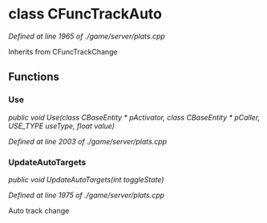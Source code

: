 # class CFuncTrackAuto

*Defined at line 1965 of ./game/server/plats.cpp*

Inherits from CFuncTrackChange



## Functions

### Use

*public void Use(class CBaseEntity * pActivator, class CBaseEntity * pCaller, USE_TYPE useType, float value)*

*Defined at line 2003 of ./game/server/plats.cpp*

### UpdateAutoTargets

*public void UpdateAutoTargets(int toggleState)*

*Defined at line 1975 of ./game/server/plats.cpp*

 Auto track change



